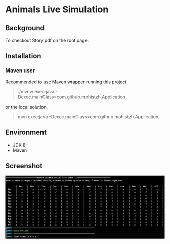# Animals Live Simulation

## Background



To checkout Story.pdf on the root page.

## Installation

### Maven user

Recommended to use Maven wrapper running this project.

> ./mvnw exec:java -Dexec.mainClass=com.github.mohistzh.Application

or the local solution.

> mvn exec:java -Dexec.mainClass=com.github.mohistzh.Application



## Environment

* JDK 8+
* Maven

## Screenshot



![example](https://raw.githubusercontent.com/mohistzh/animals-live-simulation/master/static/screenshot.png?token=AAI57HYFTQWOORVSFWF5E6S6MAKAY)